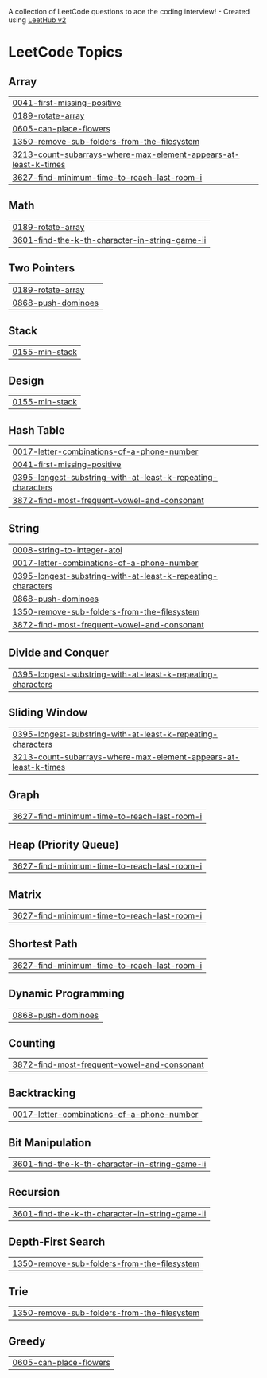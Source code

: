 A collection of LeetCode questions to ace the coding interview! - Created using [LeetHub v2](https://github.com/arunbhardwaj/LeetHub-2.0)
<!---LeetCode Topics Start-->
# LeetCode Topics
## Array
|  |
| ------- |
| [0041-first-missing-positive](https://github.com/VasanthKumarMusku/Leetcode/tree/master/0041-first-missing-positive) |
| [0189-rotate-array](https://github.com/VasanthKumarMusku/Leetcode/tree/master/0189-rotate-array) |
| [0605-can-place-flowers](https://github.com/VasanthKumarMusku/Leetcode/tree/master/0605-can-place-flowers) |
| [1350-remove-sub-folders-from-the-filesystem](https://github.com/VasanthKumarMusku/Leetcode/tree/master/1350-remove-sub-folders-from-the-filesystem) |
| [3213-count-subarrays-where-max-element-appears-at-least-k-times](https://github.com/VasanthKumarMusku/Leetcode/tree/master/3213-count-subarrays-where-max-element-appears-at-least-k-times) |
| [3627-find-minimum-time-to-reach-last-room-i](https://github.com/VasanthKumarMusku/Leetcode/tree/master/3627-find-minimum-time-to-reach-last-room-i) |
## Math
|  |
| ------- |
| [0189-rotate-array](https://github.com/VasanthKumarMusku/Leetcode/tree/master/0189-rotate-array) |
| [3601-find-the-k-th-character-in-string-game-ii](https://github.com/VasanthKumarMusku/Leetcode/tree/master/3601-find-the-k-th-character-in-string-game-ii) |
## Two Pointers
|  |
| ------- |
| [0189-rotate-array](https://github.com/VasanthKumarMusku/Leetcode/tree/master/0189-rotate-array) |
| [0868-push-dominoes](https://github.com/VasanthKumarMusku/Leetcode/tree/master/0868-push-dominoes) |
## Stack
|  |
| ------- |
| [0155-min-stack](https://github.com/VasanthKumarMusku/Leetcode/tree/master/0155-min-stack) |
## Design
|  |
| ------- |
| [0155-min-stack](https://github.com/VasanthKumarMusku/Leetcode/tree/master/0155-min-stack) |
## Hash Table
|  |
| ------- |
| [0017-letter-combinations-of-a-phone-number](https://github.com/VasanthKumarMusku/Leetcode/tree/master/0017-letter-combinations-of-a-phone-number) |
| [0041-first-missing-positive](https://github.com/VasanthKumarMusku/Leetcode/tree/master/0041-first-missing-positive) |
| [0395-longest-substring-with-at-least-k-repeating-characters](https://github.com/VasanthKumarMusku/Leetcode/tree/master/0395-longest-substring-with-at-least-k-repeating-characters) |
| [3872-find-most-frequent-vowel-and-consonant](https://github.com/VasanthKumarMusku/Leetcode/tree/master/3872-find-most-frequent-vowel-and-consonant) |
## String
|  |
| ------- |
| [0008-string-to-integer-atoi](https://github.com/VasanthKumarMusku/Leetcode/tree/master/0008-string-to-integer-atoi) |
| [0017-letter-combinations-of-a-phone-number](https://github.com/VasanthKumarMusku/Leetcode/tree/master/0017-letter-combinations-of-a-phone-number) |
| [0395-longest-substring-with-at-least-k-repeating-characters](https://github.com/VasanthKumarMusku/Leetcode/tree/master/0395-longest-substring-with-at-least-k-repeating-characters) |
| [0868-push-dominoes](https://github.com/VasanthKumarMusku/Leetcode/tree/master/0868-push-dominoes) |
| [1350-remove-sub-folders-from-the-filesystem](https://github.com/VasanthKumarMusku/Leetcode/tree/master/1350-remove-sub-folders-from-the-filesystem) |
| [3872-find-most-frequent-vowel-and-consonant](https://github.com/VasanthKumarMusku/Leetcode/tree/master/3872-find-most-frequent-vowel-and-consonant) |
## Divide and Conquer
|  |
| ------- |
| [0395-longest-substring-with-at-least-k-repeating-characters](https://github.com/VasanthKumarMusku/Leetcode/tree/master/0395-longest-substring-with-at-least-k-repeating-characters) |
## Sliding Window
|  |
| ------- |
| [0395-longest-substring-with-at-least-k-repeating-characters](https://github.com/VasanthKumarMusku/Leetcode/tree/master/0395-longest-substring-with-at-least-k-repeating-characters) |
| [3213-count-subarrays-where-max-element-appears-at-least-k-times](https://github.com/VasanthKumarMusku/Leetcode/tree/master/3213-count-subarrays-where-max-element-appears-at-least-k-times) |
## Graph
|  |
| ------- |
| [3627-find-minimum-time-to-reach-last-room-i](https://github.com/VasanthKumarMusku/Leetcode/tree/master/3627-find-minimum-time-to-reach-last-room-i) |
## Heap (Priority Queue)
|  |
| ------- |
| [3627-find-minimum-time-to-reach-last-room-i](https://github.com/VasanthKumarMusku/Leetcode/tree/master/3627-find-minimum-time-to-reach-last-room-i) |
## Matrix
|  |
| ------- |
| [3627-find-minimum-time-to-reach-last-room-i](https://github.com/VasanthKumarMusku/Leetcode/tree/master/3627-find-minimum-time-to-reach-last-room-i) |
## Shortest Path
|  |
| ------- |
| [3627-find-minimum-time-to-reach-last-room-i](https://github.com/VasanthKumarMusku/Leetcode/tree/master/3627-find-minimum-time-to-reach-last-room-i) |
## Dynamic Programming
|  |
| ------- |
| [0868-push-dominoes](https://github.com/VasanthKumarMusku/Leetcode/tree/master/0868-push-dominoes) |
## Counting
|  |
| ------- |
| [3872-find-most-frequent-vowel-and-consonant](https://github.com/VasanthKumarMusku/Leetcode/tree/master/3872-find-most-frequent-vowel-and-consonant) |
## Backtracking
|  |
| ------- |
| [0017-letter-combinations-of-a-phone-number](https://github.com/VasanthKumarMusku/Leetcode/tree/master/0017-letter-combinations-of-a-phone-number) |
## Bit Manipulation
|  |
| ------- |
| [3601-find-the-k-th-character-in-string-game-ii](https://github.com/VasanthKumarMusku/Leetcode/tree/master/3601-find-the-k-th-character-in-string-game-ii) |
## Recursion
|  |
| ------- |
| [3601-find-the-k-th-character-in-string-game-ii](https://github.com/VasanthKumarMusku/Leetcode/tree/master/3601-find-the-k-th-character-in-string-game-ii) |
## Depth-First Search
|  |
| ------- |
| [1350-remove-sub-folders-from-the-filesystem](https://github.com/VasanthKumarMusku/Leetcode/tree/master/1350-remove-sub-folders-from-the-filesystem) |
## Trie
|  |
| ------- |
| [1350-remove-sub-folders-from-the-filesystem](https://github.com/VasanthKumarMusku/Leetcode/tree/master/1350-remove-sub-folders-from-the-filesystem) |
## Greedy
|  |
| ------- |
| [0605-can-place-flowers](https://github.com/VasanthKumarMusku/Leetcode/tree/master/0605-can-place-flowers) |
<!---LeetCode Topics End-->